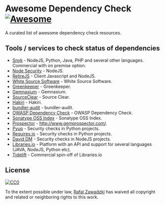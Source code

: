 # Awesome Dependency Check [![Awesome](https://cdn.rawgit.com/sindresorhus/awesome/d7305f38d29fed78fa85652e3a63e154dd8e8829/media/badge.svg)](https://github.com/sindresorhus/awesome)

A curated list of awesome dependency check resources.

## Tools / services to check status of dependencies

* [Snyk](https://snyk.io/) - NodeJS, Python, Java, PHP and several other languages. Commercial with on premise option.
* [Node Security](https://nodesecurity.io/) - NodeJS.
* [RetireJS](https://github.com/RetireJS/retire.js) - Client Javascript and NodeJS.
* [White Source Software](https://www.whitesourcesoftware.com/) - White Source Software.
* [Greenkeeper](https://greenkeeper.io/) - Greenkeeper.
* [Gemnasium](https://gemnasium.com/) - Gemnasium.
* [SourceClear](https://www.sourceclear.com/) - Source Clear.
* [Hakiri](https://hakiri.io/) - Hakiri.
* [bundler-audit](https://github.com/rubysec/bundler-audit) - bundler-audit.
* [OWASP Dependency Check](https://www.owasp.org/index.php/OWASP_Dependency_Check) - OWASP Dependency Check.
* [Sonatype OSS Index](https://ossindex.net/) - Sonatype OSS Index.
* [Prospector](http://www.gemprospector.com/) - http://www.gemprospector.com/.
* [Pyup](https://pyup.io/) - Security checks in Python projects.
* [Requires.io](https://requires.io/) - Security checks in Python projects.
* [David DM](https://david-dm.org/) - Security checks in NodeJS projects.
* [Libraries.io](https://libraries.io/) - Platform with an API and support for several languages (JAVA, NodeJS, Python etc(.
* [Tidelift](https://tidelift.com/) - Commercial spin-off of Libraries.io

## License

[![CC0](http://mirrors.creativecommons.org/presskit/buttons/88x31/svg/cc-zero.svg)](https://creativecommons.org/publicdomain/zero/1.0/)

To the extent possible under law, [Rafal Zawadzki](https://bluszcz.net) has waived all copyright and related or neighboring rights to this work.
